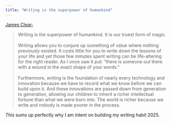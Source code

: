 ```yaml
---
title: "Writing is the superpower of humankind"
---
```


[James Clear:](https://jamesclear.com/3-2-1/january-2-2025)

> Writing is the superpower of humankind. It is our truest form of magic.\
\
Writing allows you to conjure up something of value where nothing previously existed. It costs little for you to write down the lessons of your life and yet those few minutes spent writing can be life-altering for the right reader. As I once saw it put: “there is someone out there with a wound in the exact shape of your words.”\
\
Furthermore, writing is the foundation of nearly every technology and innovation because we have to record what we know before we can build upon it. And these innovations are passed down from generation to generation, allowing our children to inherit a richer intellectual fortune than what we were born into. The world is richer because we write and nobody is made poorer in the process.

_This_ sums up perfectly why I am intent on building my writing habit 2025.